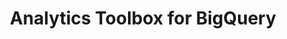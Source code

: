 ---
title: Analytics Toolbox for BigQuery
description: "Unlock Spatial Analytics in BigQuery"
icon: "/img/icons/bigquery-analytics-toolbox.png"
type: examples
category: tiler
layout: categories/list
euFlag: true
aliases:
    - /analytics-toolbox-bq/examples/categories/tiler/
---